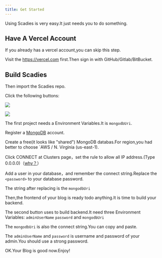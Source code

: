 ```yaml
---
title: Get Started
---
```

Using Scadies is very easy.It just needs you to do something.

## Have A Vercel Account

If you already has a vercel account,you can skip this step.

Visit the https://vercel.com first.Then sign in with GitHub/Gitlab/BitBucket.

## Build Scadies

Then import the Scadies repo.

Click the following buttons:

[![](https://vercel.com/button)](https://vercel.com/import/project?template=https://github.com/uazira/scadies-frontend)

[![](https://vercel.com/button)](https://vercel.com/import/project?template=https://github.com/uazira/scadies-backend)

The first project needs a Environment Variables.It is `mongodbUri`.

Register a [MongoDB](https://www.mongodb.com/cloud/atlas/register) account.

Create a free(it looks like "shared") MongoDB databas.For region,you had better to choose `AWS / N. Virginia (us-east-1).

Click CONNECT at Clusters page，set the rule to allow all IP address.(Type 0.0.0.0)（[why？](https://vercel.com/support/articles/how-to-allowlist-deployment-ip-address)）

Add a user in your database，and remember the connect string.Replace the `<password>` to your database password.

The string after replacing is the `mongodbUri`

Then,the frontend of your blog is ready todo anything.It is time to build your backend.

The second button uses to build backend.It need three Environment Variables: `adminUserName` `password` and `mongodbUri`

The `mongodbUri` is also the connect string.You can copy and paste.

The `adminUserName` and `password` is username and password of your admin.You should use a strong password.

OK.Your Blog is good now.Enjoy!
